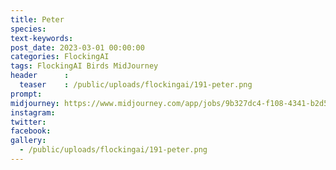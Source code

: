 ```yaml
---
title: Peter
species: 
text-keywords: 
post_date: 2023-03-01 00:00:00
categories: FlockingAI
tags: FlockingAI Birds MidJourney 
header      :
  teaser    : /public/uploads/flockingai/191-peter.png
prompt: 
midjourney: https://www.midjourney.com/app/jobs/9b327dc4-f108-4341-b2d5-6f42574a9016
instagram: 
twitter: 
facebook: 
gallery: 
  - /public/uploads/flockingai/191-peter.png
---
```


